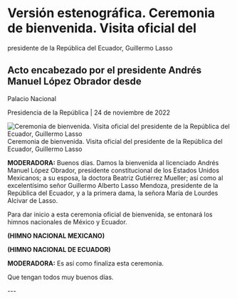 #  Versión estenográfica. Ceremonia de bienvenida. Visita oficial del
presidente de la República del Ecuador, Guillermo Lasso

##  Acto encabezado por el presidente Andrés Manuel López Obrador desde
Palacio Nacional

Presidencia de la República | 24 de noviembre de 2022 

![Ceremonia de bienvenida. Visita oficial del presidente de la República del
Ecuador, Guillermo
Lasso](https://www.gob.mx/cms/uploads/article/main_image/127200/WhatsApp_Image_2022-11-24_at_11.29.17_AM__2_.jpeg)
Ceremonia de bienvenida. Visita oficial del presidente de la República del
Ecuador, Guillermo Lasso

**MODERADORA:** Buenos días. Damos la bienvenida al licenciado Andrés Manuel
López Obrador, presidente constitucional de los Estados Unidos Mexicanos; a su
esposa, la doctora Beatriz Gutiérrez Mueller; así como al excelentísimo señor
Guillermo Alberto Lasso Mendoza, presidente de la República del Ecuador, y a
la primera dama, la señora María de Lourdes Alcivar de Lasso.

Para dar inicio a esta ceremonia oficial de bienvenida, se entonará los himnos
nacionales de México y Ecuador.

**(HIMNO NACIONAL MEXICANO)**

**(HIMNO NACIONAL DE ECUADOR)**

**MODERADORA:** Es así como finaliza esta ceremonia.

Que tengan todos muy buenos días.

\---

